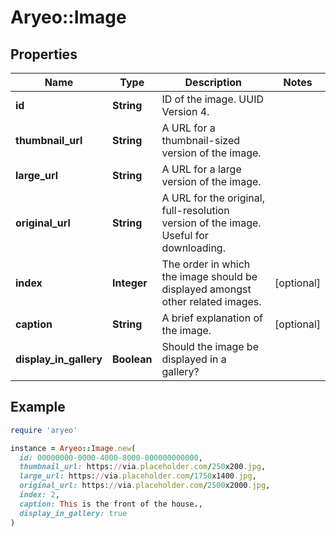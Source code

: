 # Aryeo::Image

## Properties

| Name | Type | Description | Notes |
| ---- | ---- | ----------- | ----- |
| **id** | **String** | ID of the image. UUID Version 4. |  |
| **thumbnail_url** | **String** | A URL for a thumbnail-sized version of the image. |  |
| **large_url** | **String** | A URL for a large version of the image. |  |
| **original_url** | **String** | A URL for the original, full-resolution version of the image. Useful for downloading. |  |
| **index** | **Integer** | The order in which the image should be displayed amongst other related images. | [optional] |
| **caption** | **String** | A brief explanation of the image. | [optional] |
| **display_in_gallery** | **Boolean** | Should the image be displayed in a gallery? |  |

## Example

```ruby
require 'aryeo'

instance = Aryeo::Image.new(
  id: 00000000-0000-4000-8000-000000000000,
  thumbnail_url: https://via.placeholder.com/250x200.jpg,
  large_url: https://via.placeholder.com/1750x1400.jpg,
  original_url: https://via.placeholder.com/2500x2000.jpg,
  index: 2,
  caption: This is the front of the house.,
  display_in_gallery: true
)
```

